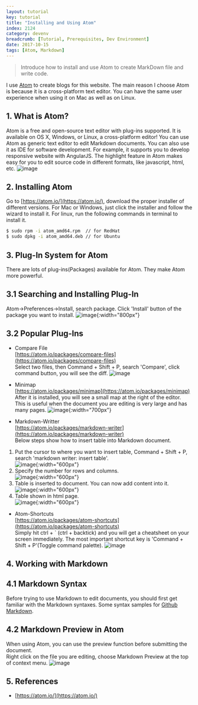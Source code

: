 ```yaml
---
layout: tutorial
key: tutorial
title: "Installing and Using Atom"
index: 2124
category: devenv
breadcrumb: [Tutorial, Prerequisites, Dev Environment]
date: 2017-10-15
tags: [Atom, Markdown]
---
```


> Introduce how to install and use Atom to create MarkDown file and write code.

I use [Atom](https://atom.io/) to create blogs for this website. The main reason I choose Atom is because it is a cross-platform text editor. You can have the same user experience when using it on Mac as well as on Linux.

## 1. What is Atom?
Atom is a free and open-source text editor with plug-ins supported. It is available on OS X, Windows, or Linux, a cross-platform editor! You can use Atom as generic text editor to edit Markdown documents. You can also use it as IDE for software development. For example, it supports you to develop responsive website with AngularJS. The highlight feature in Atom makes easy for you to edit source code in different formats, like javascript, html, etc.
![image](/public/images/devops/2124/atom.png)  

## 2. Installing Atom
Go to [https://atom.io/](https://atom.io/), download the proper installer of different versions. For Mac or Windows, just click the installer and follow the wizard to install it. For linux, run the following commands in terminal to install it.
```sh
$ sudo rpm -i atom_amd64.rpm  // for RedHat
$ sudo dpkg -i atom_amd64.deb // for Ubuntu
```

## 3. Plug-In System for Atom
There are lots of plug-ins(Packages) available for Atom. They make Atom more powerful.

## 3.1 Searching and Installing Plug-In
Atom->Preferences->Install, search package. Click 'Install' button of the package you want to install.
![image](/public/images/devops/2124/installplugin.png){:width="800px"}  

## 3.2 Popular Plug-Ins
* Compare File  
[https://atom.io/packages/compare-files](https://atom.io/packages/compare-files)  
Select two files, then Command + Shift + P, search 'Compare', click command button, you will see the diff.
![image](/public/images/devops/2124/compare.png)  

* Minimap  
[https://atom.io/packages/minimap](https://atom.io/packages/minimap)  
After it is installed, you will see a small map at the right of the editor. This is useful when the document you are editing is very large and has many pages.
![image](/public/images/devops/2124/minimap.png){:width="700px"}  

* Markdown-Writter  
[https://atom.io/packages/markdown-writer](https://atom.io/packages/markdown-writer)  
Below steps show how to insert table into Markdown document.  
1) Put the cursor to where you want to insert table, Command + Shift + P, search 'markdown writer: insert table'.  
![image](/public/images/devops/2124/tablekey.png){:width="600px"}  
2) Specify the number for rows and columns.  
![image](/public/images/devops/2124/table64.png){:width="600px"}  
3) Table is inserted to document. You can now add content into it.  
![image](/public/images/devops/2124/tablecreated.png){:width="600px"}  
4) Table shown in html page.  
![image](/public/images/devops/2124/tablehtml.png){:width="600px"}  

* Atom-Shortcuts  
[https://atom.io/packages/atom-shortcuts](https://atom.io/packages/atom-shortcuts)  
Simply hit ctrl + \` (ctrl + backtick) and you will get a cheatsheet on your screen immediately.
The most important shortcut key is 'Command + Shift + P'(Toggle command palette).
![image](/public/images/devops/2124/shortcut.png)  

## 4. Working with Markdown
## 4.1 Markdown Syntax
Before trying to use Markdown to edit documents, you should first get familiar with the Markdown syntaxes.
Some syntax samples for [Github Markdown](https://guides.github.com/features/mastering-markdown/).

## 4.2 Markdown Preview in Atom
When using Atom, you can use the preview function before submitting the document.  
Right click on the file you are editing, choose Markdown Preview at the top of context menu.
![image](/public/images/devops/2124/preview.png)  

## 5. References
* [https://atom.io/](https://atom.io/)

